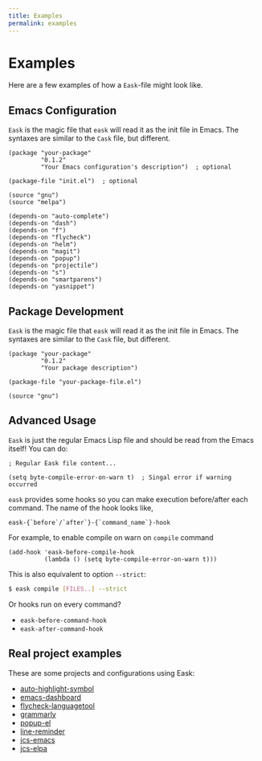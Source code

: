 ```yaml
---
title: Examples
permalink: examples
---
```


# Examples

Here are a few examples of how a `Eask`-file might look like.

## Emacs Configuration

`Eask` is the magic file that `eask` will read it as the init file in Emacs.
The syntaxes are similar to the `Cask` file, but different.

```elisp
(package "your-package"
         "0.1.2"
         "Your Emacs configuration's description")  ; optional

(package-file "init.el")  ; optional

(source "gnu")
(source "melpa")

(depends-on "auto-complete")
(depends-on "dash")
(depends-on "f")
(depends-on "flycheck")
(depends-on "helm")
(depends-on "magit")
(depends-on "popup")
(depends-on "projectile")
(depends-on "s")
(depends-on "smartparens")
(depends-on "yasnippet")
```

## Package Development

`Eask` is the magic file that `eask` will read it as the init file in Emacs.
The syntaxes are similar to the `Cask` file, but different.

```elisp
(package "your-package"
         "0.1.2"
         "Your package description")

(package-file "your-package-file.el")

(source "gnu")
```

## Advanced Usage

`Eask` is just the regular Emacs Lisp file and should be read from the
Emacs itself! You can do:

```elisp
; Regular Eask file content...

(setq byte-compile-error-on-warn t)  ; Singal error if warning occurred
```

`eask` provides some hooks so you can make execution before/after each 
command. The name of the hook looks like,

```elisp
eask-{`before`/`after`}-{`command_name`}-hook
```

For example, to enable compile on warn on `compile` command

```elisp
(add-hook 'eask-before-compile-hook 
          (lambda () (setq byte-compile-error-on-warn t)))
```

This is also equivalent to option `--strict`:

```sh
$ eask compile [FILES..] --strict
```

Or hooks run on every command?

* `eask-before-command-hook`
* `eask-after-command-hook`

## Real project examples

These are some projects and configurations using Eask:

* [auto-highlight-symbol](https://github.com/elp-revive/auto-highlight-symbol)
* [emacs-dashboard](https://github.com/emacs-dashboard/emacs-dashboard)
* [flycheck-languagetool](https://github.com/emacs-languagetool/flycheck-languagetool)
* [grammarly](https://github.com/emacs-grammarly/grammarly)
* [popup-el](https://github.com/auto-complete/popup-el)
* [line-reminder](https://github.com/emacs-vs/line-reminder)
* [jcs-emacs](https://github.com/jcs-emacs/jcs-emacs)
* [jcs-elpa](https://github.com/jcs-emacs/jcs-elpa)
